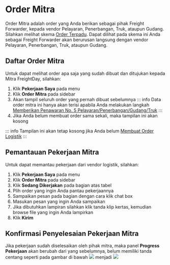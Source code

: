 # Order Mitra
Order Mitra adalah order yang Anda berikan sebagai pihak Freight Forwarder, kepada vendor Pelayaran, Penerbangan, Truk, ataupun Gudang. <br>
Silahkan melihat skema [Order Terpadu](/overview/jenisorder#_1-order-terpadu). Dapat dilihat pada skema ini Anda sebagai Freight Forwarder akan berurusan langsung dengan vendor Pelayaran, Penerbangan, Truk, ataupun Gudang.

## Daftar Order Mitra
Untuk dapat melihat order apa saja yang sudah dibuat dan ditujukan kepada Mitra FreightDay, silahkan:
1. Klik **Pekerjaan Saya** pada menu
2. Klik **Order Mitra** pada sidebar
3. Akan tampil seluruh order yang pernah dibuat sebelumnya
::: info
Data order mitra ini hanya akan terisi apabila Anda melakukan langkah <br> [Memberikan Penawaran No. 5 Pelayaran/Penerbangan/Gudang/Truk](/ff/kolamorder.html#memberikan-penawaran)
:::
4. Jika Anda belum membuat order sama sekali, maka tampilan ini akan kosong

::: info
Tampilan ini akan tetap kosong jika Anda belum [Membuat Order Logistik](#membuat-order-logistik-baru)
:::

## Pemantauan Pekerjaan Mitra
Untuk dapat memantau pekerjaan dari vendor logistik, silahkan:
1. Klik **Pekerjaan Saya** pada menu
2. Klik **Order Mitra** pada sidebar
3. Klik **Sedang Dikerjakan** pada bagian atas tabel
4. Plih order yang ingin Anda pantau pekerjaannya
5. Sampaikan pesan pada bagian dengan cara klik chat box
6. Masukan pesan yang ingin Anda sampaikan
7. Jika dibutuhkan lampiran silahkan klik tanda klip kertas, kemudian browse file yang ingin Anda lampirkan
8. Klik **Kirim**

## Konfirmasi Penyelesaian Pekerjaan Mitra
Jika pekerjaan sudah diselesaikan oleh pihak mitra, maka panel **Progress Pekerjaan** akan berubah dari yang sebelumnya, belum memiliki tanda centang seperti pada gambar di bawah
![](2022-07-26-15-34-15.png)
menjadi
![](2022-07-26-15-34-37.png)
